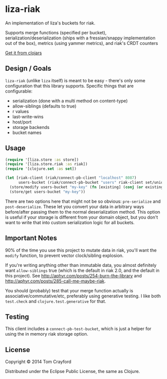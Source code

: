 # liza-riak

An implementation of liza's buckets for riak.

Supports merge functions (specified per bucket), serialization/deserialization
(ships with a fressian/snappy implementation out of the box), metrics (using
yammer metrics), and riak's CRDT counters

[Get it from clojars](https://clojars.org/liza-riak)

## Design / Goals

`liza-riak` (unlike `liza` itself) is meant to be easy - there's only some
configuration that this library supports. Specific things that are configurable:

- serialization (done with a multi method on content-type)
- allow-siblings (defaults to true)
- r values
- last-write-wins
- host/port
- storage backends
- bucket names

## Usage

```clojure
(require '[liza.store :as store])
(require '[liza.store.riak :as riak])
(require '[clojure.set :as set])

(let [riak-client (riak/connect-pb-client "localhost" 8087)
      users-bucket (riak/connect-pb-bucket "users" riak-client set/union riak/default-content-type pre-serialize post-deserialize {})]
  (store/modify users-bucket "my-key" (fn [existing] (conj (or existing #{}) {:email "foo@example.com"})))
  (store/get users-bucket "my-key"))
```

There are two options here that might not be so obvious: `pre-serialize` and
`post-deserialize`. These let you convert your data in arbitrary ways
before/after passing them to the normal deserialization method. This option is
useful if your storage is different from your domain object, but you don't want
to write that into custom serialization logic for all buckets.

## Important Notes

90% of the time you use this project to mutate data in riak, you'll want the
`modify` function, to prevent vector clock/sibling explosion.

If you're writing anything other than immutable data, you almost definitely
want `allow-siblings` true (which is the default in riak 2.0, and the default
in this project). See http://aphyr.com/posts/254-burn-the-library and
http://aphyr.com/posts/285-call-me-maybe-riak.

You should (probably) test that your merge function actually is
associative/commutative/etc, preferably using generative testing. I like both
`test.check` and `clojure.test.generative` for that.

## Testing

This client includes a `connect-pb-test-bucket`, which is just a helper for
using the in memory riak storage option.

## License

Copyright © 2014 Tom Crayford

Distributed under the Eclipse Public License, the same as Clojure.
